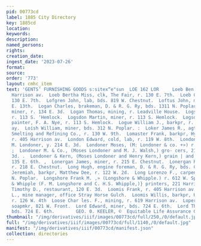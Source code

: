 ```yaml
---
pid: 00773cd
label: 1885 City Directory
key: 1885cd
location: 
keywords: 
description: 
named_persons: 
rights: 
creation_date: 
ingest_date: '2023-07-26'
format: 
source: 
order: '773'
layout: cmhc_item
text: 'GENTS’ FURNISHING GOODS s:sitex“e"sun  LOE 162 LOR     Loeb Ben., saloon, 106
  Harrison av.  Loeb Bertha Miss, clk, The Fair, r. 130 E. 7th.  Loeb Charles, r.
  130 E. 7th.  Lofgren John, lab, bds. 819 W. Chestnut.  Loftus John, miner, r. 729
  E. 13th.  Logan Charles, brakeman, D. & R. G. Ry, bds. 1311 N. Poplar.  Logan John,
  miner, r. 134 E. 3d.  Logan Thomas, mining, r. Leadville House.  Logsdon Leroy,
  r. 113 S. ‘Hemlock.  Logsdon Martin, miner, r. 113 S. Hemlock.  Logsdon Solomon,
  painter, F. A. Nye, r. 113 S. Hemlock.  Logue William J., barkpr, r. 601 Harrison
  ay.  Loish William, miner, bds. 312 N. Poplar. :  Loker James R., agt. St. Louis
  Smelting and Refining Co., r. 130 W. 9th.  Lomaster Frank, barkpr, Hyman’s Place,
  r. 405 Harrison av.  London Edward, cold, lab, r. 119 W. 8th.  Londoner Henry, elk,
  M. Londoner, y. 214 E. 3d.  Londoner Moses, (M: Londoner & co. +») r. 133 E. 8th.
  ;  Londoner M. & Co., (Moses Londoner and M. J. Walsh,) gro- cers, 214 and 216 E.
  3d. .  Londoner & Kern, (Moses Londoner and Henry Kern,) grain | and flour, wholesale,
  135 E. 6th. ,  Lonergan James, miner, r. 215 E. Chestnut.  Lonergan Richard, lab,
  r. 218 E. Chestnut.  Long Hugh, engine foreman, D. & R. G. Ry, bds. Cadillac House.  Long
  Jeremiah, barkpr, Matthew Dee, r. 122 W. 2d.  Long Lorenzo F., carpenter, r. 802
  N. Poplar.  Longshore Frank M. ,» (Longshore & Whipple.) r. 612 W. Spruce  Longshore
  & Whipple (F. M. Longshore and C. H.S. Whipple,)} printers, 221 Harrison av.  Loomer
  Timothy D., restaurant, 120 E. 3d.  Loomis Frank, r. 405 Harrison av.  LOOMIS JOHN
  L., mine manager, office Stray Horse Gulch.  Loomis Willis, barkpr, Henry Klefus,
  r. 126 W. 4th  Loose Char les. F., mining, r. 619 Harrison av.  Loper Harry &.,
  soapmkr, 821 W. Front.  Lord Edward, miner, bds. 724 E. 6th.  Lord Thomas, miner,
  bds. 724 E. 6th.        GEO. 0. KEELER, ©  Equitable Life Assurance Go,, ““° scent: '
thumbnail: "/img/derivatives/iiif/images/00773cd/full/250,/0/default.jpg"
full: "/img/derivatives/iiif/images/00773cd/full/1140,/0/default.jpg"
manifest: "/img/derivatives/iiif/00773cd/manifest.json"
collection: directories
---
```

